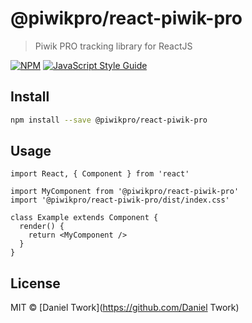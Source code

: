 # @piwikpro/react-piwik-pro

> Piwik PRO tracking library for ReactJS

[![NPM](https://img.shields.io/npm/v/@piwikpro/react-piwik-pro.svg)](https://www.npmjs.com/package/@piwikpro/react-piwik-pro) [![JavaScript Style Guide](https://img.shields.io/badge/code_style-standard-brightgreen.svg)](https://standardjs.com)

## Install

```bash
npm install --save @piwikpro/react-piwik-pro
```

## Usage

```tsx
import React, { Component } from 'react'

import MyComponent from '@piwikpro/react-piwik-pro'
import '@piwikpro/react-piwik-pro/dist/index.css'

class Example extends Component {
  render() {
    return <MyComponent />
  }
}
```

## License

MIT © [Daniel Twork](https://github.com/Daniel Twork)
